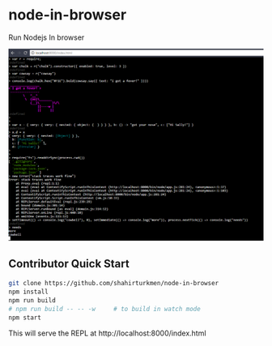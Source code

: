 # node-in-browser
Run Nodejs In browser

![real node vs browser node look alike](./images/image-node.gif)

## Contributor Quick Start

``` bash
git clone https://github.com/shahirturkmen/node-in-browser
npm install
npm run build
# npm run build -- -- -w     # to build in watch mode
npm start
```

This will serve the REPL at http://localhost:8000/index.html

